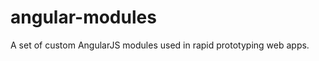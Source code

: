 angular-modules
===============

A set of custom AngularJS modules used in rapid prototyping web apps.
